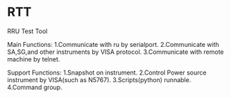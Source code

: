 # RTT

RRU Test Tool

Main Functions:
1.Communicate with ru by serialport.
2.Communicate with SA,SG,and other instruments by VISA protocol.
3.Communicate with remote machine by telnet.

Support Functions:
1.Snapshot on instrument.
2.Control Power source instrument by VISA(such as N5767).
3.Scripts(python) runnable.
4.Command group.
